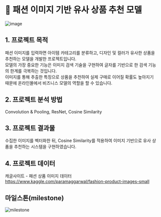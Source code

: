# 🤖 패션 이미지 기반 유사 상품 추천 모델
![image](https://user-images.githubusercontent.com/76485881/140983215-7ea421d3-f7af-4c9f-807f-bb5e7ac689db.jpeg)


## 1. 프로젝트 목적
패션 이미지를 입력하면 아이템 카테고리를 분류하고, 디자인 및 컬러가 유사한 상품을 추천하는 모델을 개발한 프로젝트입니다.</br>
모델의 가장 중요한 기능은 이미지 검색 기술을 구현하여 글자를 기반으로 한 검색 기능의 한계를 극복하는 것입니다.</br>
이미지를 통해 추출한 특징으로 상품을 추천하여 실제 구매로 이어질 확률도 높아지기 때문에 온라인몰에서 비즈니스 모델의 역할을 할 수 있습니다.

## 2. 프로젝트 분석 방법
Convolution & Pooling, ResNet, Cosine Similarity

## 3. 프로젝트 결과물
수집한 이미지를 벡터화한 뒤, Cosine Similarity를 적용하여 이미지 기반으로 유사 상품을 추천하는 시스템을 구현하였습니다.

## 4. 프로젝트 데이터
캐글사이트 - 패션 상품 이미지 데이터</br>
https://www.kaggle.com/paramaggarwal/fashion-product-images-small

## 마일스톤(milestone)
![milestone](https://user-images.githubusercontent.com/76485881/140980540-178eb641-3ec7-4c6e-8234-d47b42e12871.png)
